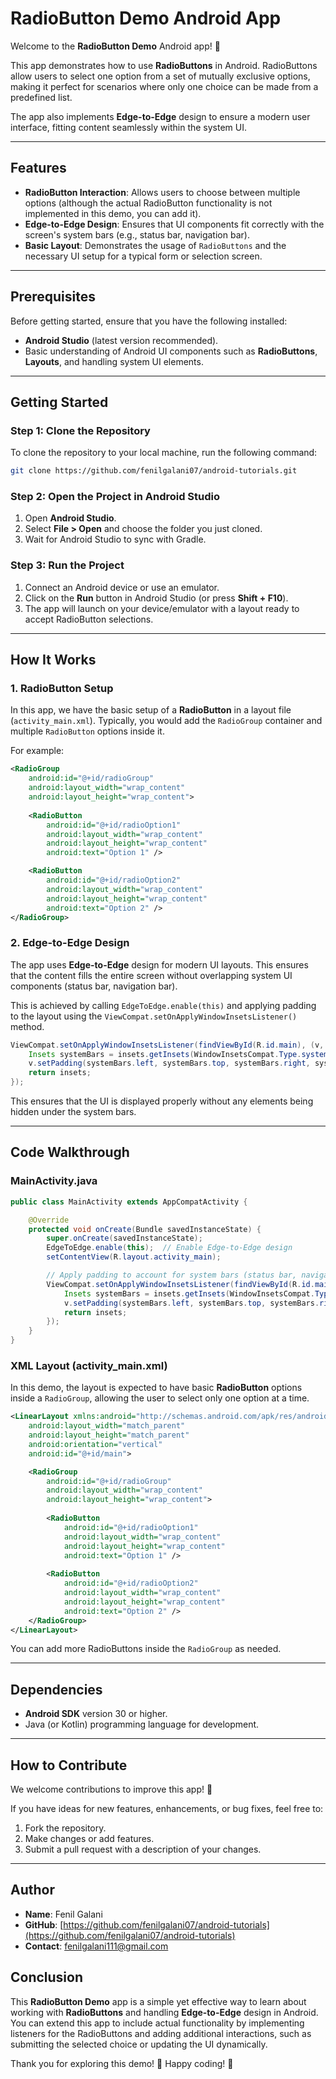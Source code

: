 # RadioButton Demo Android App

Welcome to the **RadioButton Demo** Android app! 🔘

This app demonstrates how to use **RadioButtons** in Android. RadioButtons allow users to select one option from a set of mutually exclusive options, making it perfect for scenarios where only one choice can be made from a predefined list.

The app also implements **Edge-to-Edge** design to ensure a modern user interface, fitting content seamlessly within the system UI.

---

## Features

- **RadioButton Interaction**: Allows users to choose between multiple options (although the actual RadioButton functionality is not implemented in this demo, you can add it).
- **Edge-to-Edge Design**: Ensures that UI components fit correctly with the screen's system bars (e.g., status bar, navigation bar).
- **Basic Layout**: Demonstrates the usage of `RadioButtons` and the necessary UI setup for a typical form or selection screen.

---

## Prerequisites

Before getting started, ensure that you have the following installed:

- **Android Studio** (latest version recommended).
- Basic understanding of Android UI components such as **RadioButtons**, **Layouts**, and handling system UI elements.

---

## Getting Started

### Step 1: Clone the Repository

To clone the repository to your local machine, run the following command:

```bash
git clone https://github.com/fenilgalani07/android-tutorials.git
```

### Step 2: Open the Project in Android Studio

1. Open **Android Studio**.
2. Select **File > Open** and choose the folder you just cloned.
3. Wait for Android Studio to sync with Gradle.

### Step 3: Run the Project

1. Connect an Android device or use an emulator.
2. Click on the **Run** button in Android Studio (or press **Shift + F10**).
3. The app will launch on your device/emulator with a layout ready to accept RadioButton selections.

---

## How It Works

### 1. **RadioButton Setup**

In this app, we have the basic setup of a **RadioButton** in a layout file (`activity_main.xml`). Typically, you would add the `RadioGroup` container and multiple `RadioButton` options inside it.

For example:

```xml
<RadioGroup
    android:id="@+id/radioGroup"
    android:layout_width="wrap_content"
    android:layout_height="wrap_content">
    
    <RadioButton
        android:id="@+id/radioOption1"
        android:layout_width="wrap_content"
        android:layout_height="wrap_content"
        android:text="Option 1" />

    <RadioButton
        android:id="@+id/radioOption2"
        android:layout_width="wrap_content"
        android:layout_height="wrap_content"
        android:text="Option 2" />
</RadioGroup>
```

### 2. **Edge-to-Edge Design**

The app uses **Edge-to-Edge** design for modern UI layouts. This ensures that the content fills the entire screen without overlapping system UI components (status bar, navigation bar).

This is achieved by calling `EdgeToEdge.enable(this)` and applying padding to the layout using the `ViewCompat.setOnApplyWindowInsetsListener()` method.

```java
ViewCompat.setOnApplyWindowInsetsListener(findViewById(R.id.main), (v, insets) -> {
    Insets systemBars = insets.getInsets(WindowInsetsCompat.Type.systemBars());
    v.setPadding(systemBars.left, systemBars.top, systemBars.right, systemBars.bottom);
    return insets;
});
```

This ensures that the UI is displayed properly without any elements being hidden under the system bars.

---

## Code Walkthrough

### MainActivity.java

```java
public class MainActivity extends AppCompatActivity {

    @Override
    protected void onCreate(Bundle savedInstanceState) {
        super.onCreate(savedInstanceState);
        EdgeToEdge.enable(this);  // Enable Edge-to-Edge design
        setContentView(R.layout.activity_main);

        // Apply padding to account for system bars (status bar, navigation bar)
        ViewCompat.setOnApplyWindowInsetsListener(findViewById(R.id.main), (v, insets) -> {
            Insets systemBars = insets.getInsets(WindowInsetsCompat.Type.systemBars());
            v.setPadding(systemBars.left, systemBars.top, systemBars.right, systemBars.bottom);
            return insets;
        });
    }
}
```

### XML Layout (activity_main.xml)

In this demo, the layout is expected to have basic **RadioButton** options inside a `RadioGroup`, allowing the user to select only one option at a time.

```xml
<LinearLayout xmlns:android="http://schemas.android.com/apk/res/android"
    android:layout_width="match_parent"
    android:layout_height="match_parent"
    android:orientation="vertical"
    android:id="@+id/main">

    <RadioGroup
        android:id="@+id/radioGroup"
        android:layout_width="wrap_content"
        android:layout_height="wrap_content">
        
        <RadioButton
            android:id="@+id/radioOption1"
            android:layout_width="wrap_content"
            android:layout_height="wrap_content"
            android:text="Option 1" />
        
        <RadioButton
            android:id="@+id/radioOption2"
            android:layout_width="wrap_content"
            android:layout_height="wrap_content"
            android:text="Option 2" />
    </RadioGroup>
</LinearLayout>
```

You can add more RadioButtons inside the `RadioGroup` as needed.

---

## Dependencies

- **Android SDK** version 30 or higher.
- Java (or Kotlin) programming language for development.

---

## How to Contribute

We welcome contributions to improve this app! 🎉

If you have ideas for new features, enhancements, or bug fixes, feel free to:

1. Fork the repository.
2. Make changes or add features.
3. Submit a pull request with a description of your changes.

---

## Author

- **Name**: Fenil Galani
- **GitHub**: [https://github.com/fenilgalani07/android-tutorials](https://github.com/fenilgalani07/android-tutorials)
- **Contact**: [fenilgalani111@gmail.com](mailto:fenilgalani111@gmail.com)


## Conclusion

This **RadioButton Demo** app is a simple yet effective way to learn about working with **RadioButtons** and handling **Edge-to-Edge** design in Android. You can extend this app to include actual functionality by implementing listeners for the RadioButtons and adding additional interactions, such as submitting the selected choice or updating the UI dynamically.

Thank you for exploring this demo! 🚀 Happy coding! 🎉

